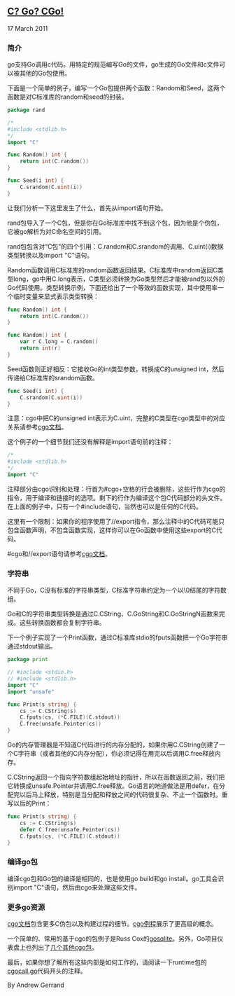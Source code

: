## [C? Go? CGo!](https://blog.Golang.org/c-go-cgo)
17 March 2011

### 简介
go支持Go调用c代码。用特定的规范编写Go的文件，go生成的Go文件和c文件可以被其他的Go包使用。

下面是一个简单的例子，编写一个Go包提供两个函数：Random和Seed，这两个函数是对C标准库的random和seed的封装。
```go
package rand

/*
#include <stdlib.h>
*/
import "C"

func Random() int {
    return int(C.random())
}

func Seed(i int) {
    C.srandom(C.uint(i))
}
```

让我们分析一下这里发生了什么，首先从import语句开始。

rand包导入了一个C包，但是你在Go标准库中找不到这个包，因为他是个伪包，它被go解析为对C命名空间的引用。

rand包包含对“C包”的四个引用：C.random和C.srandom的调用、C.uint(i)数据类型转换以及import "C"语句。

Random函数调用C标准库的random函数返回结果。C标准库中random返回C类型long，go中用C.long表示，C类型必须转换为Go类型然后才能被rand包以外的Go代码使用。类型转换示例，下面还给出了一个等效的函数实现，其中使用率一个临时变量来显式表示类型转换：
```go
func Random() int {
    return int(C.random())
}

func Random() int {
    var r C.long = C.random()
    return int(r)
}
```

Seed函数则正好相反：它接收Go的int类型参数，转换成C的unsigned int，然后传递给C标准库的srandom函数。
```go
func Seed(i int) {
    C.srandom(C.uint(i))
}
```
注意：cgo中把C的unsigned int表示为C.uint，完整的C类型在cgo类型中的对应关系请参考[cgo文档](https://golang.org/cmd/cgo/)。

这个例子的一个细节我们还没有解释是import语句前的注释：
```go
/*
#include <stdlib.h>
*/
import "C"
```
注释部分由cgo识别和处理：行首为\#cgo+空格的行会被删除，这些行作为cgo的指令，用于编译和链接时的选项。剩下的行作为编译这个包C代码部分的头文件。在上面的例子中，只有一个#include语句，当然也可以是任何的C代码。

这里有一个限制：如果你的程序使用了//export指令，那么注释中的C代码可能只包含函数声明，不包含函数实现，这样你可以在Go函数中使用这些export的C代码。

\#cgo和//export语句请参考[cgo文档](https://golang.org/cmd/cgo/)。

### 字符串
不同于Go，C没有标准的字符串类型，C标准字符串约定为一个以\0结尾的字符数组。

Go和C的字符串类型转换是通过C.CString、C.GoString和C.GoStringN函数来完成。这些转换函数都会复制字符串。

下一个例子实现了一个Print函数，通过C标准库stdio的fputs函数把一个Go字符串通过stdout输出。
```go
package print

// #include <stdio.h>
// #include <stdlib.h>
import "C"
import "unsafe"

func Print(s string) {
    cs := C.CString(s)
    C.fputs(cs, (*C.FILE)(C.stdout))
    C.free(unsafe.Pointer(cs))
}
```

Go的内存管理器是不知道C代码进行的内存分配的，如果你用C.CString创建了一个C字符串（或者其他的C内存分配），你必须记得在用完以后调用C.free释放内存。

C.CString返回一个指向字符数组起始地址的指针，所以在函数返回之前，我们把它转换成unsafe.Pointer并调用C.free释放。Go语言的地道做法是用defer，在分配完以后马上释放，特别是当分配和释放之间的代码很复杂、不止一个函数时。重写以后的Print：
```go
func Print(s string) {
    cs := C.CString(s)
    defer C.free(unsafe.Pointer(cs))
    C.fputs(cs, (*C.FILE)(C.stdout))
}
```

### 编译go包
编译cgo包和Go包的编译是相同的，也是使用go build和go install。go工具会识别import "C"语句，然后由cgo来处理这些文件。

### 更多go资源
[cgo文档](https://golang.org/cmd/cgo/)包含更多C伪包以及构建过程的细节。[cgo例程](https://golang.org/misc/cgo/)展示了更高级的概念。

一个简单的、常用的基于cgo的包例子是Russ Cox的[gosqlite](https://code.google.com/archive/p/gosqlite/source)。另外，Go项目仪表盘上也列出了[几个其他cgo包](https://godashboard.appspot.com/project?tag=cgo)。

最后，如果你想了解所有这些内部是如何工作的，请阅读一下runtime包的[cgocall.go](https://golang.org/src/runtime/cgocall.go)代码开头的注释。

By Andrew Gerrand
